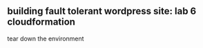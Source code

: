 building fault tolerant wordpress site: lab 6 cloudformation
------------------------------

tear down the environment 


